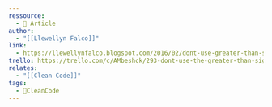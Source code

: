 ```yaml
---
ressource:
  - 📰 Article
author:
  - "[[Llewellyn Falco]]"
link:
  - https://llewellynfalco.blogspot.com/2016/02/dont-use-greater-than-sign-in.html
trello: https://trello.com/c/AMbeshck/293-dont-use-the-greater-than-sign-in-programming
relates:
  - "[[Clean Code]]"
tags:
  - 🫧CleanCode
---
```

